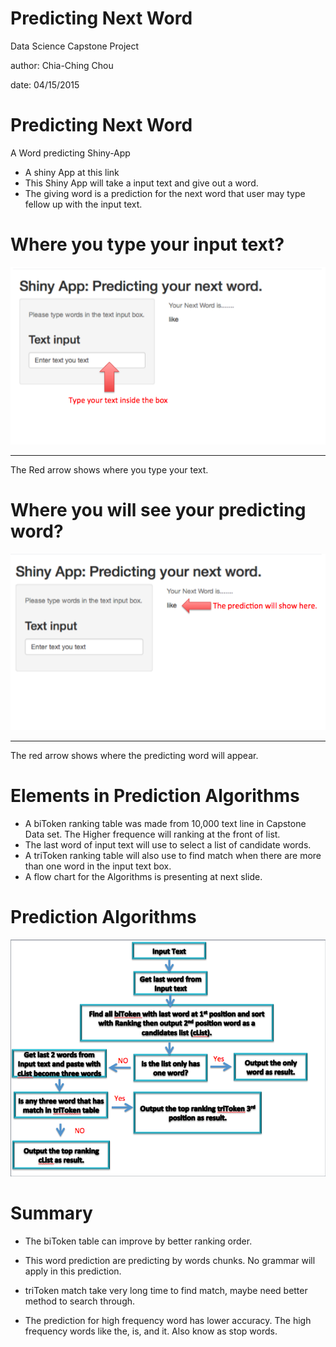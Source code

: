 Predicting Next Word
========================================================
Data Science Capstone Project







author: Chia-Ching Chou

date: 04/15/2015


Predicting Next Word
========================================================

A Word predicting Shiny-App

- A shiny App at this link 
- This Shiny App will take a input text and give out a word.
- The giving word is a prediction for the next word that user may type fellow up with the input text.


Where you type your input text?
========================================================

![alt text](inputT.png)
***
The Red arrow shows where you type your text.

Where you will see your predicting word?
========================================================
![alt text](predictT.png)
***
The red arrow shows where the predicting word will appear.

Elements in Prediction Algorithms
========================================================

- A biToken ranking table was made from 10,000 text line in Capstone Data set. The Higher frequence will ranking at the front of list.
- The last word of input text will use to select a list of candidate words.
- A triToken ranking table will also use to find match when there are more than one word in the input text box.
- A flow chart for the Algorithms is presenting at next slide.


Prediction Algorithms
========================================================
![alt text](alg.png)

Summary
========================================================
- The biToken table can improve by better ranking order.

- This word prediction are predicting by words chunks. No grammar will apply in this prediction.

- triToken match take very long time to find match, maybe need better method to search through.

- The prediction for high frequency word has lower accuracy. The high frequency words like the, is, and it. Also know as stop words.
